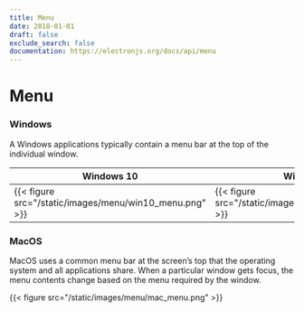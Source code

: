 ```yaml
---
title: Menu
date: 2018-01-01
draft: false
exclude_search: false
documentation: https://electronjs.org/docs/api/menu
---
```


# Menu

### Windows

A Windows applications typically contain a menu bar at the top of the individual window.

Windows 10    | Windows 7
--------|------
{{< figure src="/static/images/menu/win10_menu.png" >}} | {{< figure src="/static/images/menu/win7_menu.png" >}}

### MacOS

MacOS uses a common menu bar at the screen’s top that the operating system and all applications share. When a particular window gets focus, the menu contents change based on the menu required by the window.

{{< figure src="/static/images/menu/mac_menu.png" >}}